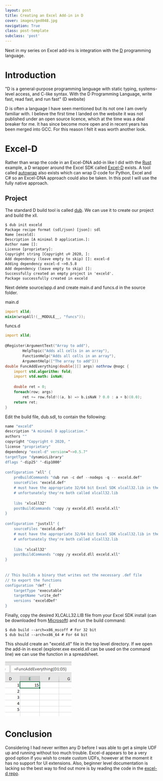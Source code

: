 ```yaml
---
layout: post
title: Creating an Excel Add-in in D
cover: images/ged048.jpg
navigation: True
class: post-template
subclass: 'post'
---
```


Next in my series on Excel add-ins is integration with the [D][1] programming language.

# Introduction

"D is a general-purpose programming language with static typing, systems-level access, and C-like syntax. With the D Programming Language, write fast, read fast, and run fast" (D website)

D is often a language I have seen mentioned but its not one I am overly familiar with. I believe the first time I landed on the website it was not published under an open source licence, which at the time was a deal breaker for me. It has since become more open and in recent years has been merged into GCC. For this reason I felt it was worth another look.



# Excel-D

Rather than wrap the code in an Excel-DNA add-in like I did with the [Rust][2] example, a D wrapper around the Excel SDK called [Excel-D][3] exists. A tool called [autowrap](https://github.com/symmetryinvestments/autowrap) also exists which can wrap D code for Python, Excel and C# so an Excel-DNA approach could also be taken. In this post I will use the fully native approach.



## Project

The standard D build tool is called [dub](https://github.com/dlang/dub). We can use it to create our project and build the xll.

    $ dub init exceld
    Package recipe format (sdl/json) [json]: sdl
    Name [exceld]:
    Description [A minimal D application.]:
    Author name []:
    License [proprietary]:
    Copyright string [Copyright ┬® 2020, ]:
    Add dependency (leave empty to skip) []: excel-d
    Adding dependency excel-d ~>0.5.8
    Add dependency (leave empty to skip) []:
    Successfully created an empty project in 'exceld'.
    Package successfully created in exceld

Next delete source/app.d and create main.d and funcs.d in the source folder.

main.d
```d
import xlld;
mixin(wrapAll!(__MODULE__, "funcs"));
```

funcs.d
```d
import xlld;

@Register(ArgumentText("Array to add"),
		HelpTopic("Adds all cells in an array"),
		FunctionHelp("Adds all cells in an array"),
		ArgumentHelp(["The array to add"]))
double FuncAddEverything(double[][] args) nothrow @nogc {
	import std.algorithm: fold;
	import std.math: isNaN;

	double ret = 0;
	foreach(row; args)
		ret += row.fold!((a, b) => b.isNaN ? 0.0 : a + b)(0.0);
	return ret;
}
```
Edit the build file, dub.sdl, to contain the following:

```d
name "exceld"
description "A minimal D application."
authors ""
copyright "Copyright © 2020, "
license "proprietary"
dependency "excel-d" version="~>0.5.7"
targetType "dynamicLibrary"
dflags "-dip25" "-dip1000"

configuration "xll" {
    preBuildCommands "dub run -c def --nodeps -q -- exceld.def"
    sourceFiles "exceld.def"
    # must have the appropriate 32/64 bit Excel SDK xlcall32.lib in the path of the app
    # unfortunately they're both called xlcall32.lib

    libs "xlcall32"
    postBuildCommands "copy /y exceld.dll exceld.xll"
}

configuration "justxll" {
    sourceFiles "exceld.def"
    # must have the appropriate 32/64 bit Excel SDK xlcall32.lib in the path of the app
    # unfortunately they're both called xlcall32.lib

    libs "xlcall32"
    postBuildCommands "copy /y exceld.dll exceld.xll"
}


// This builds a binary that writes out the necessary .def file
// to export the functions
configuration "def" {
    targetType "executable"
    targetName "write_def"
    versions "exceldDef"
}
```

Finally, copy the desired XLCALL32.LIB file from your Excel SDK install (can be downloaded from [Microsoft](https://www.microsoft.com/en-us/download/details.aspx?id=35567)) and run the build command:

	$ dub build --arch=x86_mscoff # For 32 bit
	$ dub build --arch=x86_64 # For 64 bit

This should create an "exceld.xll" file in the top level directory. If we open the add-in in excel (explorer.exe exceld.xll can be used on the command line) we can use the function in a spreadsheet.

![Excel screenshot](/images/excel_d_udf.png)

# Conclusion

Considering I had never written any D before I was able to get a simple UDF up and running without too much trouble. Excel-d appears to be a very good option if you wish to create custom UDFs, however at the moment it has no support for UI extensions. Also, beginner level documentation is lacking so the best way to find out more is by reading the code in the [excel-d repo][3].

[1]: https://dlang.org/
[2]: https://blog.jonharrington.org/calling-rust-from-excel/
[3]: https://github.com/symmetryinvestments/excel-d